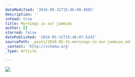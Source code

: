 ```yaml
---
dateModified: '2016-05-31T15:46:00.488Z'
description: ''
inFeed: true
title: Mornings in our jammies
author: []
starred: false
datePublished: '2016-05-31T15:46:07.614Z'
sourcePath: _posts/2016-05-31-mornings-in-our-jammies.md
_context: 'http://schema.org'
_type: Article

---
```

![](https://the-grid-user-content.s3-us-west-2.amazonaws.com/82e2423a-4b90-43ca-97c3-cba01d546830.jpg)
